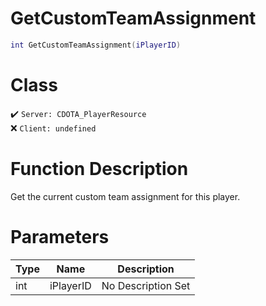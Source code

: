 # GetCustomTeamAssignment
```lua
int GetCustomTeamAssignment(iPlayerID)
```
# Class
✔️ `Server: CDOTA_PlayerResource`  
❌ `Client: undefined`  

# Function Description
Get the current custom team assignment for this player.
# Parameters
Type|Name|Description
--|--|--
int|iPlayerID|No Description Set
